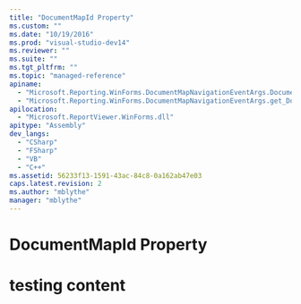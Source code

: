 ```yaml
---
title: "DocumentMapId Property"
ms.custom: ""
ms.date: "10/19/2016"
ms.prod: "visual-studio-dev14"
ms.reviewer: ""
ms.suite: ""
ms.tgt_pltfrm: ""
ms.topic: "managed-reference"
apiname: 
  - "Microsoft.Reporting.WinForms.DocumentMapNavigationEventArgs.DocumentMapId"
  - "Microsoft.Reporting.WinForms.DocumentMapNavigationEventArgs.get_DocumentMapId"
apilocation: 
  - "Microsoft.ReportViewer.WinForms.dll"
apitype: "Assembly"
dev_langs: 
  - "CSharp"
  - "FSharp"
  - "VB"
  - "C++"
ms.assetid: 56233f13-1591-43ac-84c8-0a162ab47e03
caps.latest.revision: 2
ms.author: "mblythe"
manager: "mblythe"
---
```

# DocumentMapId Property
# testing content